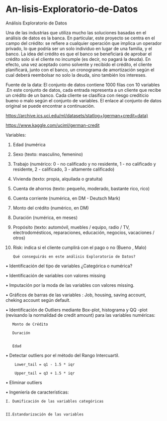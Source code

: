 # An-lisis-Exploratorio-de-Datos
Análisis Exploratorio de Datos

Una de las industrias que utiliza mucho las soluciones basadas en el análisis de datos es la  banca. En particular, este proyecto se centra  en el campo del crédito: se refiere a cualquier  operación que implica un operador privado, lo que podría ser un solo individuo en lugar de una familia, y el banco. La idea del crédito es que el banco se beneficiará de aprobar el crédito solo si el cliente no incumple (es decir, no pagará la deuda). En efecto, una vez aceptado como solvente y recibido el crédito, el cliente planificará, junto con el banco, un cronograma de amortización según el cual deberá reembolsar no solo la deuda, sino también los intereses.


Fuente de la data:
El conjunto de datos contiene 1000 filas con 10 variables .En este conjunto de datos, cada entrada representa a un cliente que recibe un crédito de un banco. Cada cliente se clasifica con riesgo crediticio bueno o malo según el conjunto de variables. El enlace al conjunto de datos original se puede encontrar a continuación.


https://archive.ics.uci.edu/ml/datasets/statlog+(german+credit+data)



https://www.kaggle.com/uciml/german-credit


Variables:

1.	Edad (numérica
2.	Sexo (texto: masculino, femenino)
3.	Trabajo (numérico: 0 - no calificado y no residente, 1 - no calificado y residente, 2 - calificado, 3 - altamente calificado)
4.	Vivienda (texto: propia, alquilada o gratuita)
5.	Cuenta de ahorros (texto: pequeño, moderado, bastante rico, rico)
6.	Cuenta corriente (numérica, en DM - Deutsch Mark)
7.	Monto del crédito (numérico, en DM)
8.	Duración (numérica, en meses)
9.	Propósito (texto: automóvil, muebles / equipo, radio / TV, electrodomésticos, reparaciones, educación, negocios, vacaciones / otros)
10.	Risk: indica si el cliente cumplirá con el pago o no (Bueno , Malo)

        Qué conseguirás en este análisis Exploratorio de Datos?

•	Identificación del tipo de variables 
	¿Categórica o numérica?
  
  
•	Identificación de variables con valores missing 

•	Imputación por la moda de las variables con valores missing.


•	Gráficos de barras de las variables :
        Job, housing, saving account, cheking account según default.
        
•	Identificación de Outliers mediante Box-plot, histograma y QQ -plot (revisando la normalidad de credit amount) para las variables numéricas:
       
       Monto de Crédito
       
       Duración
       
       
       Edad
            
	
•	Detectar outliers por el método del Rango Intercuartil.


        Lower_tail = q1 - 1.5 * iqr
	
        Upper_tail = q3 + 1.5 * iqr
        
•	 Eliminar outliers

•	Ingeniería de características:


	I. Dumificación de las variables categóricas 


	II.Estandarización de las variables

























